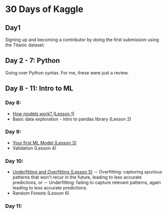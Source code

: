 # 30 Days of Kaggle

## Day1
Signing up and becoming a contributor by doing the first submission using the Titanic dataset.

## Day 2 - 7: Python
Going over Python syntax. For me, these were just a review.

## Day 8 - 11: Intro to ML
### Day 8:
- [How models work? (Lesson 1)](https://www.kaggle.com/dansbecker/how-models-work)
- Basic data exploration - intro to pandas library (Lesson 2)
### Day 9:
- [Your first ML Model (Lesson 3)](https://www.kaggle.com/dansbecker/your-first-machine-learning-model)
- Validation (Lesson 4)
### Day 10:
- [Underfitting and Overfitting (Lesson 5)](https://www.kaggle.com/dansbecker/underfitting-and-overfitting)
-- Overfitting: capturing spurious patterns that won't recur in the future, leading to less accurate predictions, or
-- Underfitting: failing to capture relevant patterns, again leading to less accurate predictions.
- Random Forests (Lesson 6)
### Day 11:

